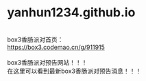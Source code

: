 # yanhun1234.github.io

<br>box3香肠派对首页：
<br>https://box3.codemao.cn/g/911915
<br>
<br>box3香肠派对预告网站！！！
<br>在这里可以看到最新box3香肠派对预告消息！！！
